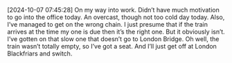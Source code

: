 [2024-10-07 07:45:28] On my way into work.
Didn’t have much motivation to go into the office today. An overcast, though not too cold day today. Also, I’ve managed to get on the wrong chain. I just presume that if the train arrives at the time my one is due then it’s the right one. But it obviously isn’t. I’ve gotten on that slow one that doesn’t go to London Bridge. Oh well, the train wasn’t totally empty, so I’ve got a seat. And I’ll just get off at London Blackfriars and switch.

